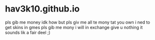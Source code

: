 # hav3k10.github.io 
pls gib me money
idk how but pls giv me all te mony tat you own
i ned to get skins in gmes pls gib me mony
i will in exchange give u nothing
it sounds lik a fair deel
;)